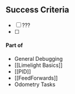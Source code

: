 ## Success Criteria
- [ ] ???
- [ ] 
#### Part of
- General Debugging
- [[Limelight Basics]]
- [[PID]]
- [[FeedForwards]]
- Odometry Tasks